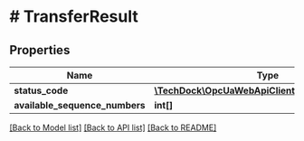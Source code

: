 # # TransferResult

## Properties

Name | Type | Description | Notes
------------ | ------------- | ------------- | -------------
**status_code** | [**\TechDock\OpcUaWebApiClient\Model\StatusCode**](StatusCode.md) |  | [optional]
**available_sequence_numbers** | **int[]** |  | [optional]

[[Back to Model list]](../../README.md#models) [[Back to API list]](../../README.md#endpoints) [[Back to README]](../../README.md)
